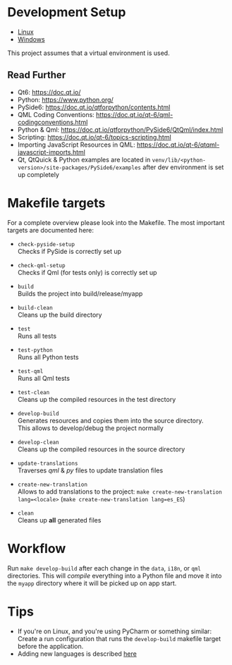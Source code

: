 # Development Setup

* [Linux](dev-setup-linux.md)
* [Windows](dev-setup-windows.md)

This project assumes that a virtual environment is used.

## Read Further

* Qt6: https://doc.qt.io/
* Python: https://www.python.org/
* PySide6: https://doc.qt.io/qtforpython/contents.html
* QML Coding Conventions: https://doc.qt.io/qt-6/qml-codingconventions.html
* Python & Qml: https://doc.qt.io/qtforpython/PySide6/QtQml/index.html
* Scripting: https://doc.qt.io/qt-6/topics-scripting.html
* Importing JavaScript Resources in QML: https://doc.qt.io/qt-6/qtqml-javascript-imports.html
* Qt, QtQuick & Python examples are located in `venv/lib/<python-version>/site-packages/PySide6/examples`
  after dev environment is set up completely

# Makefile targets

For a complete overview please look into the Makefile. The most important targets are documented here:

* `check-pyside-setup`  
  Checks if PySide is correctly set up
* `check-qml-setup`  
  Checks if Qml (for tests only) is correctly set up


* `build`  
  Builds the project into build/release/myapp
* `build-clean`  
  Cleans up the build directory


* `test`  
  Runs all tests
* `test-python`  
  Runs all Python tests
* `test-qml`  
  Runs all Qml tests
* `test-clean`  
  Cleans up the compiled resources in the test directory


* `develop-build`  
  Generates resources and copies them into the source directory.  
  This allows to develop/debug the project normally
* `develop-clean`  
  Cleans up the compiled resources in the source directory


* `update-translations`  
  Traverses *qml* & *py* files to update translation files
* `create-new-translation`  
  Allows to add translations to the
  project: `make create-new-translation lang=<locale>` (`make create-new-translation lang=es_ES`)


* `clean`  
  Cleans up **all** generated files

# Workflow

Run `make develop-build` after each change in the `data`, `i18n`, or `qml` directories.
This will *compile* everything into a Python file and move it into the `myapp` directory
where it will be picked up on app start.

# Tips

* If you're on Linux, and you're using PyCharm or something similar:
  Create a run configuration that runs the `develop-build` makefile target before the application.
* Adding new languages is described [here](internationalization.md)
